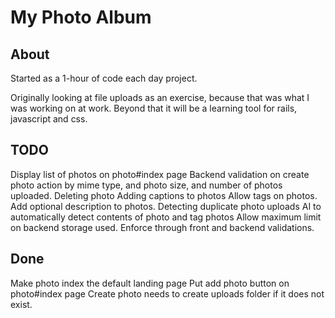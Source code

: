 # My Photo Album

## About

Started as a 1-hour of code each day project.

Originally looking at file uploads as an exercise, because that was what I was working on at work. Beyond that it will be a learning tool for rails, javascript and css.

## TODO

Display list of photos on photo#index page
Backend validation on create photo action by mime type, and photo size, and number of photos uploaded.
Deleting photo
Adding captions to photos
Allow tags on photos.
Add optional description to photos.
Detecting duplicate photo uploads
AI to automatically detect contents of photo and tag photos
Allow maximum limit on backend storage used. Enforce through front and backend validations.

## Done

Make photo index the default landing page
Put add photo button on photo#index page
Create photo needs to create uploads folder if it does not exist.